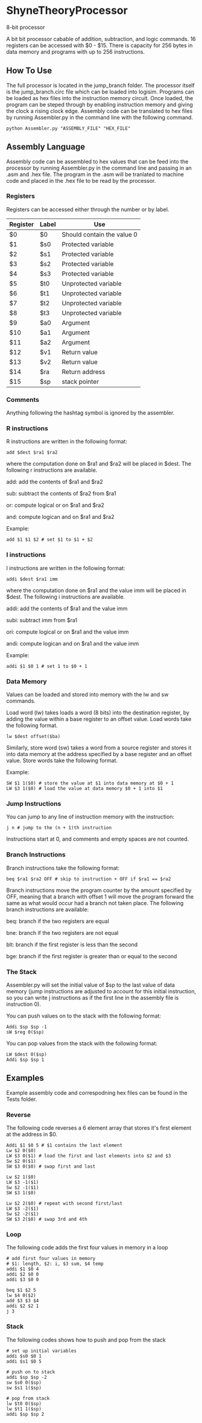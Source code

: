# ShyneTheoryProcessor
8-bit processor 

A bit bit processor cabable of addition, subtraction, and logic commands. 16 registers can be accessed with $0 - $15. There is capacity for 256 bytes in data memory and programs with up to 256 instructions. 

## How To Use 
The full processor is located in the jump_branch folder. The processor itself is the jump_branch.circ file which can be loaded into logisim. Programs can be loaded as hex files into the instruction memory circuit. Once loaded, the program can be steped through by enabling instruction memory and giving the clock a rising clock edge. Assembly code can be translated to hex files by running Assembler.py in the command line with the following command. 

````
python Assembler.py "ASSEMBLY_FILE" "HEX_FILE"
```` 

## Assembly Language 
Assembly code can be assembled to hex values that can be feed into the processor by running Assembler.py in the command line and passing in an .asm and .hex file. The program in the .asm will be tranlated to machine code and placed in the .hex file to be read by the processor. 

### Registers 
Registers can be accessed either through the number or by label. 

| Register | Label | Use |
| ------------- | ------------- | ------------- |
$0 | $0 | Should contain the value 0 
$1  |$s0 | Protected variable
$2 |$s1 | Protected variable
$3 |$s2 | Protected variable
$4 |$s3 | Protected variable
$5 |$t0 | Unprotected variable
$6 |$t1 | Unprotected variable
$7 |$t2 | Unprotected variable
$8  |$t3 | Unprotected variable
$9 |$a0 | Argument 
$10 |$a1 | Argument
$11 |$a2 | Argument
$12 |$v1 | Return value 
$13 |$v2 | Return value 
$14 |$ra | Return address
$15 |$sp | stack pointer

### Comments 
Anything following the hashtag symbol is ignored by the assembler. 

###  R instructions 
R instructions are written in the following format: 

````
add $dest $ra1 $ra2
```` 

where the computation done on $ra1 and $ra2 will be placed in $dest. The following r instructions are available. 


add: add the contents of $ra1 and $ra2

sub: subtract the contents of $ra2 from $ra1 

or: compute logical or on $ra1 and $ra2 

and: compute logican and on $ra1 and $ra2 

Example: 
````
add $1 $1 $2 # set $1 to $1 + $2 
```` 

###  I instructions 
I instructions are written in the following format: 

````
addi $dest $ra1 imm
```` 

where the computation done on $ra1 and the value imm will be placed in $dest. The following i instructions are available. 


addi: add the contents of $ra1 and the value imm

subi: subtract imm from $ra1

ori: compute logical or on $ra1 and the value imm 

andi: compute logican and on $ra1 and the value imm

Example: 
````
addi $1 $0 1 # set 1 to $0 + 1 
```` 

### Data Memory 
Values can be loaded and stored into memory with the lw and sw commands. 

Load word (lw) takes loads a word (8 bits) into the destination register, by adding the value within a base register to an offset value. Load words take the following format. 
````
lw $dest offset($ba)
```` 

Similarly, store word (sw) takes a word from a source register and stores it into data memory at the address specified by a base register and an offset value. Store words take the following format.

Example: 
````
SW $1 1($0) # store the value at $1 into data memory at $0 + 1 
LW $3 1($0) # load the value at data memory $0 + 1 into $1 
````

### Jump Instructions 
You can jump to any line of instruction memory with the instruction:  
````
j n # jump to the (n + 1)th instruction  
````

Instructions start at 0, and comments and empty spaces are not counted. 

### Branch Instructions 
Branch instructions take the following format: 
````
beq $ra1 $ra2 OFF # skip to instruction + OFF if $ra1 == $ra2 
````

Branch instructions move the program counter by the amount specified by OFF, meaning that a branch with offset 1 will move the program forward the same as what would occur had a branch not taken place. The following branch instructions are available:

beq: branch if the two registers are equal 

bne: branch if the two registers are not equal 

blt: branch if the first register is less than the second 

bge: branch if the first register is greater than or equal to the second 

### The Stack 
Assembler.py will set the initial value of $sp to the last value of data memory (jump instructions are adjusted to account for this initial instruction, so you can write j instructions as if the first line in the assembly file is instruction 0). 

You can push values on to the stack with the following format: 

````
Addi $sp $sp -1 
sW $reg 0($sp) 
 ````

You can pop values from the stack with the following format: 

````
LW $dest 0($sp) 
Addi $sp $sp 1
````


## Examples 
Example assembly code and correspodning hex files can be found in the Tests folder. 

### Reverse 
The following code reverses a 6 element array that stores it's first element at the address in $0. 

````
Addi $1 $0 5 # $1 contains the last element  
Lw $2 0($0)  
LW $3 0($1) # load the first and last elements into $2 and $3 
Sw $2 0($1) 
SW $3 0($0) # swap first and last 

Lw $2 1($0)  
LW $3 -1($1) 
Sw $2 -1($1) 
SW $3 1($0)  

Lw $2 2($0) # repeat with second first/last 
LW $3 -2($1) 
Sw $2 -2($1)  
SW $3 2($0) # swap 3rd and 4th  
````

### Loop
The following code adds the first four values in memory in a loop 

```` 
# add first four values in memory
# $1: length, $2: i, $3 sum, $4 temp 
addi $1 $0 4 
addi $2 $0 0
addi $3 $0 0 

beq $1 $2 5  
lw $4 0($2)
add $3 $3 $4 
addi $2 $2 1 
j 3 
````

### Stack 
The following codes shows how to push and pop from the stack 

````
# set up initial variables 
addi $s0 $0 1 
addi $s1 $0 5 

# push on to stack 
addi $sp $sp -2 
sw $s0 0($sp)
sw $s1 1($sp)

# pop from stack 
lw $t0 0($sp)
lw $t1 1($sp)
addi $sp $sp 2 
```` 





